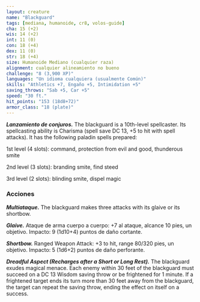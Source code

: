 ```yaml
---
layout: creature
name: "Blackguard"
tags: [mediana, humanoide, cr8, volos-guide]
cha: 15 (+2)
wis: 14 (+2)
int: 11 (0)
con: 18 (+4)
dex: 11 (0)
str: 18 (+4)
size: Humanoide Mediano (cualquier raza)
alignment: cualquier alineamiento no bueno
challenge: "8 (3,900 XP)"
languages: "Un idioma cualquiera (usualmente Común)"
skills: "Athletics +7, Engaño +5, Intimidation +5"
saving_throws: "Sab +5, Car +5"
speed: "30 ft."
hit_points: "153 (18d8+72)"
armor_class: "18 (plate)"
---
```


***Lanzamiento de conjuros.*** The blackguard is a 10th-level spellcaster. Its spellcasting ability is Charisma (spell save DC 13, +5 to hit with spell attacks). It has the following paladin spells prepared:

1st level (4 slots): command, protection from evil and good, thunderous smite

2nd level (3 slots): branding smite, find steed

3rd level (2 slots): blinding smite, dispel magic

### Acciones

***Multiataque.*** The blackguard makes three attacks with its glaive or its shortbow.

***Glaive.*** Ataque de arma cuerpo a cuerpo: +7 al ataque, alcance 10 pies, un objetivo. Impacto: 9 (1d10+4) puntos de daño cortante.

***Shortbow.*** Ranged Weapon Attack: +3 to hit, range 80/320 pies, un objetivo. Impacto: 5 (1d6+2) puntos de daño perforante.

***Dreadful Aspect (Recharges after a Short or Long Rest).*** The blackguard exudes magical menace. Each enemy within 30 feet of the blackguard must succeed on a DC 13 Wisdom saving throw or be frightened for 1 minute. If a frightened target ends its turn more than 30 feet away from the blackguard, the target can repeat the saving throw, ending the effect on itself on a success.